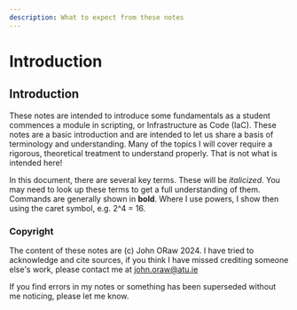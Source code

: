 ```yaml
---
description: What to expect from these notes
---
```


# Introduction

## Introduction

These notes are intended to introduce some fundamentals as a student commences a module in scripting, or Infrastructure as Code (IaC). These notes are a basic introduction and are intended to let us share a basis of terminology and understanding. Many of the topics I will cover require a rigorous, theoretical treatment to understand properly. That is not what is intended here!&#x20;

In this document, there are several key terms. These will be _italicized_. You may need to look up these terms to get a full understanding of them. Commands are generally shown in **bold**. Where I use powers, I show then using the caret symbol, e.g. 2^4 = 16.

### Copyright <a href="#copyright" id="copyright"></a>

The content of these notes are (c) John ORaw 2024. I have tried to acknowledge and cite sources, if you think I have missed crediting someone else's work, please contact me at john.oraw@atu.ie&#x20;

If you find errors in my notes or something has been superseded without me noticing, please let me know.
